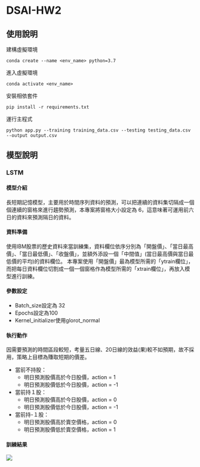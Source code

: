 # DSAI-HW2

## 使用說明
建構虛擬環境
```
conda create --name <env_name> python=3.7
```
進入虛擬環境
```
conda activate <env_name>
```
安裝相依套件
```
pip install -r requirements.txt
```
運行主程式
```
python app.py --training training_data.csv --testing testing_data.csv --output output.csv
```

## 模型說明

### LSTM

#### 模型介紹
長短期記憶模型，主要用於時間序列資料的預測，可以把連續的資料集切隔成一個個連續的窗格來進行趨勢預測，本專案將窗格大小設定為 6，這意味著可運用前六日的資料來預測隔日的資料。

#### 資料準備
使用IBM股票的歷史資料來當訓練集，資料欄位依序分別為「開盤價」、「當日最高價」、「當日最低價」、「收盤價」，並額外添設一個「中間值」(當日最高價與當日最低價的平均)的資料欄位。
本專案使用「開盤價」最為模型所需的「ytrain欄位」，而把每日資料欄位切割成一個一個窗格作為模型所需的「xtrain欄位」，再放入模型進行訓練。

#### 參數設定
* Batch_size設定為 32
* Epochs設定為100
* Kernel_initializer使用glorot_normal

#### 執行動作
因需要預測的時間區段較短，考量五日線、20日線的效益(果)較不如預期，故不採用，策略上目標為賺取短期的價差。
* 當前不持股：
  * 明日預測股價高於今日股價，action = 1
  * 明日預測股價低於今日股價，action = -1
* 當前持１股：
  * 明日預測股價高於今日股價，action = 0
  * 明日預測股價低於今日股價，action = -1
* 當前持-１股：
  * 明日預測股價高於賣空價格，action = 0
  * 明日預測股價低於賣空價格，action = 1

#### 訓練結果
![](https://i.imgur.com/RswW2zt.png)
